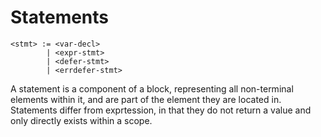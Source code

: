 # Statements
```
<stmt> := <var-decl>
        | <expr-stmt>
        | <defer-stmt>
        | <errdefer-stmt>
```

A statement is a component of a block, representing all non-terminal elements within it, and are part of the element they are located in.
Statements differ from exprtession, in that they do not return a value and only directly exists within a scope.
